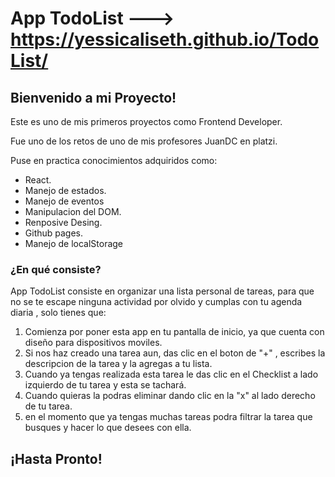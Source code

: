 # App TodoList ---> https://yessicaliseth.github.io/TodoList/


## Bienvenido a mi Proyecto!

Este es uno de mis primeros proyectos como Frontend Developer.

Fue uno de los retos de uno de mis profesores JuanDC en platzi.

Puse en practica conocimientos adquiridos como:
  
  - React.
  - Manejo de estados.
  - Manejo de eventos
  - Manipulacion del DOM.
  - Renposive Desing.
  - Github pages.
  - Manejo de localStorage
    
 
### ¿En qué consiste?

App TodoList consiste en organizar una lista personal de tareas, para que no se te escape ninguna actividad por olvido y cumplas con tu agenda diaria , solo tienes que:

                  
1. Comienza por poner esta app en tu pantalla de inicio, ya que cuenta con diseño para dispositivos moviles.
2. Si nos haz creado una tarea aun, das clic en el boton de "+" , escribes la descripcion de la tarea y la agregas a tu lista.
3. Cuando ya tengas realizada esta tarea le das clic en el Checklist a lado izquierdo de tu tarea y esta se tachará.
4. Cuando quieras la podras eliminar dando clic en la "x" al lado derecho de tu tarea.
5. en el momento que ya tengas muchas tareas podra filtrar la tarea que busques y hacer lo que desees con ella.
 

## ¡Hasta Pronto!
